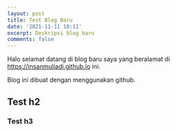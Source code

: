 ```yaml
---
layout: post
title: Test Blog Baru
date: '2021-11-11 10:11'
excerpt: Deskripsi blog baru
comments: false
---
```


Halo selamat datang di blog baru saya yang beralamat di https://insanmuliadi.github.io ini.

Blog ini dibuat dengan menggunakan github.

## Test h2

### Test h3
